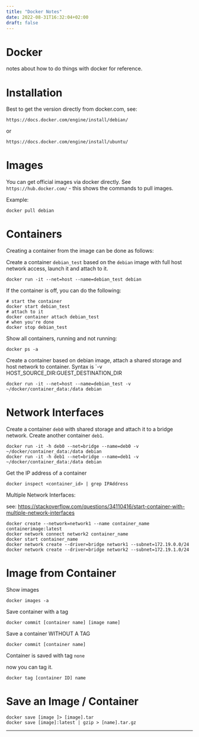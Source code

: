 ```yaml
---
title: "Docker Notes"
date: 2022-08-31T16:32:04+02:00
draft: false
---
```


# Docker

notes about how to do things with docker for reference.

# Installation 

Best to get the version directly from docker.com, see:

`https://docs.docker.com/engine/install/debian/`

or

`https://docs.docker.com/engine/install/ubuntu/`

# Images

You can get official images via docker directly. See `https://hub.docker.com/` - this shows the commands to pull images.

Example:

```
docker pull debian
```

# Containers

Creating a container from the image can be done as follows:

Create a container `debian_test` based on the `debian` image with full host network access, launch it and attach to it.

```
docker run -it --net=host --name=debian_test debian
```

If the container is off, you can do the following:

```
# start the container
docker start debian_test
# attach to it
docker container attach debian_test
# when you're done
docker stop debian_test
```

Show all containers, running and not running:

```
docker ps -a 
```

Create a container based on debian image, attach a shared storage and host network to container. Syntax is `-v HOST_SOURCE_DIR:GUEST_DESTINATION_DIR 

```
docker run -it --net=host --name=debian_test -v ~/docker/container_data:/data debian
```

# Network Interfaces

Create a container `deb0` with shared storage and attach it to a bridge network. Create another container `deb1`.

```
docker run -it -h deb0 --net=bridge --name=deb0 -v ~/docker/container_data:/data debian
docker run -it -h deb1 --net=bridge --name=deb1 -v ~/docker/container_data:/data debian
```

Get the IP address of a container
```
docker inspect <container_id> | grep IPAddress
```

Multiple Network Interfaces:

see: https://stackoverflow.com/questions/34110416/start-container-with-multiple-network-interfaces

```
docker create --network=network1 --name container_name containerimage:latest
docker network connect network2 container_name
docker start container_name
docker network create --driver=bridge network1 --subnet=172.19.0.0/24
docker network create --driver=bridge network2 --subnet=172.19.1.0/24
```

# Image from Container

Show images

```
docker images -a 
```

Save container with a tag

```
docker commit [container name] [image name]
```

Save a container WITHOUT A TAG

```
docker commit [container name]
```

Container is saved with tag `none`

now you can tag it.

```
docker tag [container ID] name
```

# Save an Image / Container

```
docker save [image ]> [image].tar
docker save [image]:latest | gzip > [name].tar.gz
```

---

